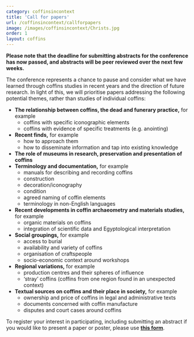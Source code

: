 ```yaml
---
category: coffinsincontext
title: 'Call for papers'
url: /coffinsincontext/callforpapers
image: /images/coffinsincontext/Christs.jpg
order: 1
layout: coffins
---
```

**Please note that the deadline for submitting abstracts for the conference has now passed, and abstracts will be peer reviewed over the next few weeks.** 

The conference represents a chance to pause and consider what we have learned through coffins studies in recent years and the direction of future research. In light of this, 
we will prioritise papers addressing the following potential themes, rather than studies of individual coffins:

  * **The relationship between coffins, the dead and funerary practice,** for example
    -  coffins with specific iconographic elements
    -  coffins with evidence of specific treatments (e.g. anointing)
  * **Recent finds,** for example
    -  how to approach them
    -  how to disseminate information and tap into existing knowledge
  * **The role of museums in research, preservation and presentation of coffins**
  * **Terminology and documentation,** for example
    -  manuals for describing and recording coffins
    -  construction
    -  decoration/iconography
    -  condition
    -  agreed naming of coffin elements
    -  terminology in non-English languages
  * **Recent developments in coffin archaeometry and materials studies,** for example
    -  organic materials on coffins
    -  integration of scientific data and Egyptological interpretation
  * **Social groupings,** for example
    -  access to burial
    -  availability and variety of coffins
    -  organisation of craftspeople
    -  socio-economic context around workshops
  * **Regional variations,** for example
    -  production centres and their spheres of influence
    -  ‘stray’ coffins (coffins from one region found in an unexpected context)
  * **Textual sources on coffins and their place in society,** for example
    -  ownership and price of coffins in legal and administrative texts
    -  documents concerned with coffin manufacture
    -  disputes and court cases around coffins

To register your interest in participating, including submitting an abstract if you would like to present a paper or poster, please use **[this form](https://forms.gle/PmZZAsfGHCsqaYCT8)**.
